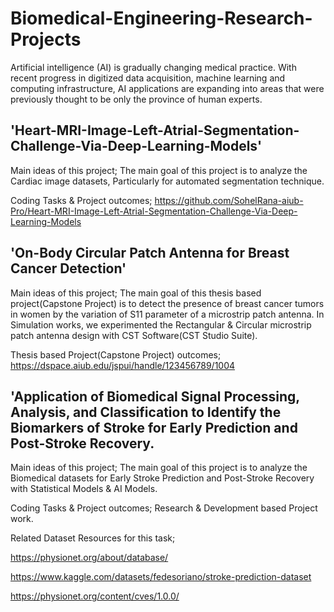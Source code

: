 # Biomedical-Engineering-Research-Projects
Artificial intelligence (AI) is gradually changing medical practice. With recent progress in digitized data acquisition, machine learning and computing infrastructure, AI applications are expanding into areas that were previously thought to be only the province of human experts.

'Heart-MRI-Image-Left-Atrial-Segmentation-Challenge-Via-Deep-Learning-Models'
-----------------------------------------------------------------------------

Main ideas of this project; The main goal of this project is to analyze the Cardiac image datasets, Particularly for automated segmentation technique.

Coding Tasks & Project outcomes;
https://github.com/SohelRana-aiub-Pro/Heart-MRI-Image-Left-Atrial-Segmentation-Challenge-Via-Deep-Learning-Models


'On-Body Circular Patch Antenna for Breast Cancer Detection'
---------------------------------------------------------------

 Main ideas of this project; The main goal of this thesis based project(Capstone Project) is to detect the presence of breast cancer tumors in women by 
 the variation of S11 parameter of a microstrip patch antenna.
 In Simulation works, we experimented the Rectangular & Circular microstrip patch antenna design with CST Software(CST Studio Suite).

 Thesis based Project(Capstone Project) outcomes; https://dspace.aiub.edu/jspui/handle/123456789/1004

'Application of Biomedical Signal Processing, Analysis, and Classification to Identify the Biomarkers of Stroke for Early Prediction and Post-Stroke Recovery.
----------------------------------------------------------------------------------------------------------------------------------------------------------------

Main ideas of this project; The main goal of this project is to analyze the Biomedical datasets for Early Stroke Prediction and Post-Stroke Recovery with Statistical Models & AI Models.

Coding Tasks & Project outcomes; Research & Development based Project work.

Related Dataset Resources for this task;

https://physionet.org/about/database/

https://www.kaggle.com/datasets/fedesoriano/stroke-prediction-dataset

https://physionet.org/content/cves/1.0.0/





